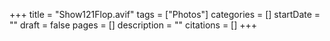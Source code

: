 +++
title = "Show121Flop.avif"
tags = ["Photos"]
categories = []
startDate = ""
draft = false
pages = []
description = ""
citations = []
+++
